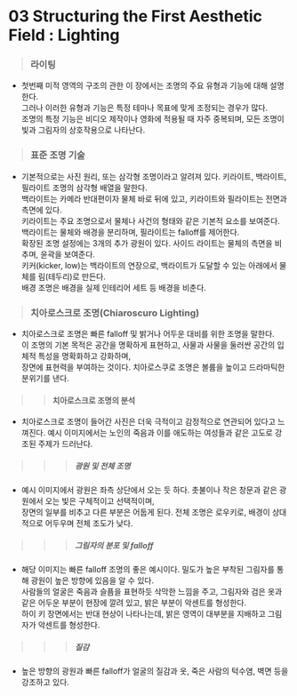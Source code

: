 # 03 Structuring the First Aesthetic Field : Lighting
> ### 라이팅
 * 첫번째 미적 영역의 구조의 관한 이 장에서는 조명의 주요 유형과 기능에 대해 설명한다.    
   그러나 이러한 유형과 기능은 특정 테마나 목표에 맞게 조정되는 경우가 많다.     
   조명의 특정 기능은 비디오 제작이나 영화에 적용될 때 자주 중복되며, 모든 조명이 빛과 그림자의 상호작용으로 나타난다.     
  
> ### 표준 조명 기술
 * 기본적으로는 사진 원리, 또는 삼각형 조명이라고 알려져 있다. 키라이트, 백라이트, 필라이트 조명의 삼각형 배열을 말한다.    
   백라이트는 카메라 반대편이자 물체 바로 뒤에 있고, 키라이트와 필라이트는 전면과 측면에 있다.   
   키라이트는 주요 조명으로서 물체나 사건의 형태와 같은 기본적 요소를 보여준다.    
   백라이트는 물체와 배경을 분리하며, 필라이트는 falloff를 제어한다.    
   확장된 조명 설정에는 3개의 추가 광원이 있다. 사이드 라이트는 물체의 측면을 비추며, 윤곽을 보여준다.     
   키커(kicker, low)는 백라이트의 연장으로, 백라이트가 도달할 수 있는 아래에서 물체를 림(테두리)로 만든다.   
   배경 조명은 배경을 실제 인테리어 세트 등 배경을 비춘다.    
   
 > ### 치아로스크로 조명(Chiaroscuro Lighting)
  * 치아로스크로 조명은 빠른 falloff 및 밝거나 어두운 대비를 위한 조명을 말한다.    
    이 조명의 기본 목적은 공간을 명확하게 표현하고, 사물과 사물을 둘러싼 공간의 입체적 특성을 명확화하고 강화하며,    
    장면에 표현력을 부여하는 것이다. 치아로스쿠로 조명은 볼륨을 높이고 드라마틱한 분위기를 낸다.     
    
 > > #### 치아로스크로 조명의 분석
 * 치아로스크로 조명이 들어간 사진은 더욱 극적이고 감정적으로 연관되어 있다고 느껴진다. 
   예시 이미지에서는 노인의 죽음과 이를 애도하는 여성들과 같은 고도로 강조된 주제가 드러난다.       
   
 > > > ##### 광원 및 전체 조명  
  * 예시 이미지에서 광원은 좌측 상단에서 오는 듯 하다. 촛불이나 작은 창문과 같은 광원에서 오는 빛은 구체적이고 선택적이며,   
    장면의 일부를 비추고 다른 부분은 어둡게 된다. 전체 조명은 로우키로, 배경이 상대적으로 어두우며 전체 조도가 낮다.    

 > > > ##### 그림자의 분포 및 falloff 
 * 해당 이미지는 빠른 falloff 조명의 좋은 예시이다. 밀도가 높은 부착된 그림자를 통해 광원이 높은 방향에 있음을 알 수 있다.    
   사람들의 얼굴은 죽음과 슬픔을 표현하듯 삭막한 느낌을 주고, 그림자와 검은 옷과 같은 어두운 부분이 현장에 깔려 있고, 밝은 부분이 악센트를 형성한다.   
   하이 키 장면에서는 반대 현상이 나타나는데, 밝은 영역이 대부분을 지배하고 그림자가 악센트를 형성한다.     
  
  > > > ##### 질감
  * 높은 방향의 광원과 빠른 falloff가 얼굴의 질감과 옷, 죽은 사람의 턱수염, 벽면 등을 강조하고 있다.     

